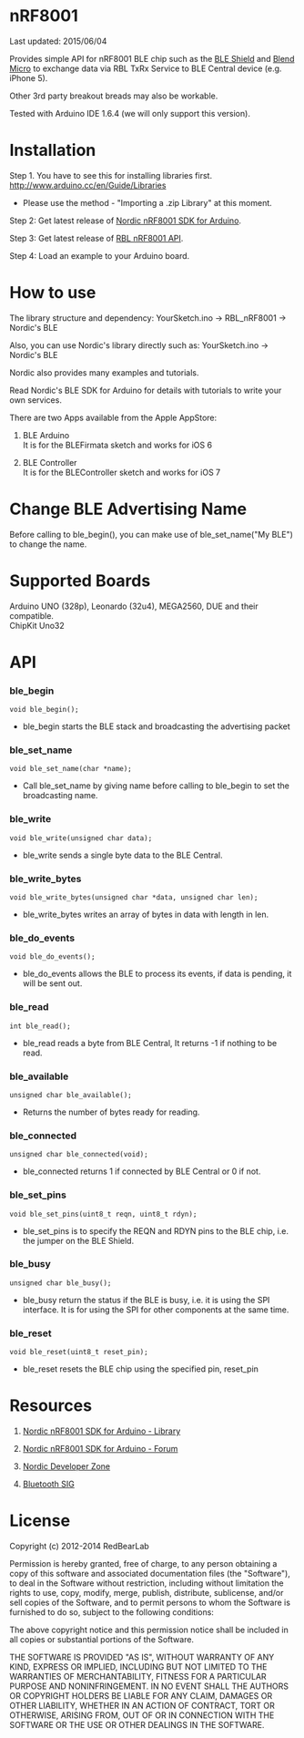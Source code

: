 
nRF8001
=======

Last updated: 2015/06/04 

Provides simple API for nRF8001 BLE chip such as the [BLE Shield](http://redbearlab.com/bleshield/) and [Blend Micro](http://redbearlab.com/blendmicro/) to exchange data via RBL TxRx Service to BLE Central device (e.g. iPhone 5).

Other 3rd party breakout breads may also be workable.

Tested with Arduino IDE 1.6.4 (we will only support this version).

Installation
============

Step 1. You have to see this for installing libraries first.
http://www.arduino.cc/en/Guide/Libraries

* Please use the method - "Importing a .zip Library" at this moment.

Step 2: Get latest release of [Nordic nRF8001 SDK for Arduino](https://github.com/Cheong2K/ble-sdk-arduino/archive/RBL.zip).

Step 3: Get latest release of [RBL nRF8001 API](https://github.com/RedBearLab/nRF8001/archive/master.zip).

Step 4: Load an example to your Arduino board.


How to use
==========


The library structure and dependency:
YourSketch.ino -> RBL_nRF8001 -> Nordic's BLE

Also, you can use Nordic's library directly such as:
YourSketch.ino -> Nordic's BLE

Nordic also provides many examples and tutorials.

Read Nordic's BLE SDK for Arduino for details with tutorials to write your own services.

There are two Apps available from the Apple AppStore:<br/>

1. BLE Arduino<br>
It is for the BLEFirmata sketch and works for iOS 6

2. BLE Controller<br>
It is for the BLEController sketch and works for iOS 7


Change BLE Advertising Name
===========================

Before calling to ble_begin(), you can make use of ble_set_name("My BLE") to change the name.


Supported Boards
================

Arduino UNO (328p), Leonardo (32u4), MEGA2560, DUE and their compatible.<br/>
ChipKit Uno32<br/>


API
===

### ble_begin

```
void ble_begin();
```

* ble_begin starts the BLE stack and broadcasting the advertising packet 

### ble_set_name

```
void ble_set_name(char *name);
```

* Call ble_set_name by giving name before calling to ble_begin to set the broadcasting name. 

### ble_write

```
void ble_write(unsigned char data);
```

* ble_write sends a single byte data to the BLE Central.

### ble_write_bytes

```
void ble_write_bytes(unsigned char *data, unsigned char len);
```

* ble_write_bytes writes an array of bytes in data with length in len.

### ble_do_events

```
void ble_do_events();
```

* ble_do_events allows the BLE to process its events, if data is pending, it will be sent out.

### ble_read

```
int ble_read();
```

* ble_read reads a byte from BLE Central, It returns -1 if nothing to be read.

### ble_available

```
unsigned char ble_available();
```

* Returns the number of bytes ready for reading.

### ble_connected

```
unsigned char ble_connected(void);
```

* ble_connected returns 1 if connected by BLE Central or 0 if not.

### ble_set_pins

```
void ble_set_pins(uint8_t reqn, uint8_t rdyn);
```

* ble_set_pins is to specify the REQN and RDYN pins to the BLE chip, i.e. the jumper on the BLE Shield.

### ble_busy

```
unsigned char ble_busy();
```

* ble_busy return the status if the BLE is busy, i.e. it is using the SPI interface. It is for using the SPI for other components at the same time.

### ble_reset

```
void ble_reset(uint8_t reset_pin);
```

* ble_reset resets the BLE chip using the specified pin, reset_pin


Resources
=========

1. [Nordic nRF8001 SDK for Arduino - Library](https://github.com/Cheong2K/ble-sdk-arduino)

2. [Nordic nRF8001 SDK for Arduino - Forum](https://redbearlab.zendesk.com/forums/21921933-Nordic-nRF8001-SDK-for-Arduino)

3. [Nordic Developer Zone](https://devzone.nordicsemi.com/)

4. [Bluetooth SIG](https://www.bluetooth.org/en-us)


License
=======

Copyright (c) 2012-2014 RedBearLab

Permission is hereby granted, free of charge, to any person obtaining a copy
of this software and associated documentation files (the "Software"), to deal 
in the Software without restriction, including without limitation the rights 
to use, copy, modify, merge, publish, distribute, sublicense, and/or sell
copies of the Software, and to permit persons to whom the Software is
furnished to do so, subject to the following conditions:

The above copyright notice and this permission notice shall be included in all
copies or substantial portions of the Software.

THE SOFTWARE IS PROVIDED "AS IS", WITHOUT WARRANTY OF ANY KIND, EXPRESS OR
IMPLIED, INCLUDING BUT NOT LIMITED TO THE WARRANTIES OF MERCHANTABILITY,
FITNESS FOR A PARTICULAR PURPOSE AND NONINFRINGEMENT. IN NO EVENT SHALL THE
AUTHORS OR COPYRIGHT HOLDERS BE LIABLE FOR ANY CLAIM, DAMAGES OR OTHER 
LIABILITY, WHETHER IN AN ACTION OF CONTRACT, TORT OR OTHERWISE, ARISING FROM,
OUT OF OR IN CONNECTION WITH THE SOFTWARE OR THE USE OR OTHER DEALINGS IN THE
SOFTWARE.

